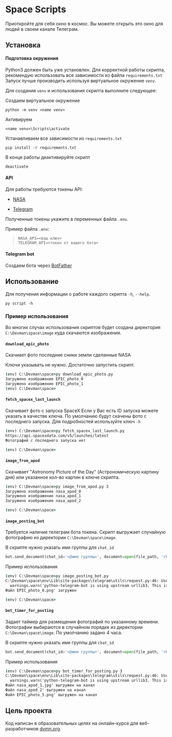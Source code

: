 # Space Scripts #
Приоткройте для себя окно в космос.
Вы можете открыть это окно для людей в своем канале Телеграм.


## Установка ##

#### Подготовка окружения

Python3 должен быть уже установлен.
Для корректной работы скрипта, рекомендую использовать все зависимости из файла `requirements.txt`
Запуск лучше производить используя виртуальное окружение `venv`.

Для создания `venv` и использования скрипта выполните следующее:


Создаем виртуальное окружение
```
python -m venv <name venv>
```

Активируем
```
<name venv>\Scripts\activate
```

Устанавливаем все зависимости из `requirements.txt`
```
pip install -r requirements.txt
```
В конце работы деактивируйте скрипт
```
deactivate
```

#### API

Для работы требуются токены API:
- [NASA](https://api.nasa.gov/#:~:text=Browse%20APIs-,Generate%20API%20Key,-Required%20fields%20are)

- [Telegram](https://smmplanner.com/blog/otlozhennyj-posting-v-telegram/#02:~:text=%D0%B8%D0%BD%D1%81%D1%82%D1%80%D1%83%D0%BC%D0%B5%D0%BD%D1%82%D1%8B%2C%20%D0%BF%D1%80%D0%BE%D0%B4%D0%B0%D0%B6%D0%B8%C2%BB.-,%D0%A1%D0%BE%D0%B7%D0%B4%D0%B0%D0%B5%D0%BC%20%D0%B1%D0%BE%D1%82%D0%B0,-%D0%A1%D0%BB%D0%B5%D0%B4%D1%83%D1%8E%D1%89%D0%B8%D0%B9%20%D1%88%D0%B0%D0%B3%20%E2%80%94%20%D1%81%D0%BE%D0%B7%D0%B4%D0%B0%D0%BD%D0%B8%D0%B5)

Полученные токены укажите в переменных файла `.env`.

Пример файла `.env`:
>```
>NASA_API=<ваш ключ>
>TELEGRAM_API=<токен от вашего бота>
>```

#### Telegram bot

Создаем бота через [BotFather](https://way23.ru/%D1%80%D0%B5%D0%B3%D0%B8%D1%81%D1%82%D1%80%D0%B0%D1%86%D0%B8%D1%8F-%D0%B1%D0%BE%D1%82%D0%B0-%D0%B2-telegram.html)


## Использование ##

Для получения информации о работе каждого скрипта `-h`, `--help`.
```
py script -h
```


### Пример использования ###
Во многих случах использования скриптов будет создана директория `C:\Devman\space\image` куда скачаются изображения.

#### `download_epic_photo`
Скачиает фото последние сники земли сделанные NASA

Ключи указывать не нужно. Достаточно запустить скрипт.


```cmd
(env) C:\Devman\space>py download_epic_photo.py
Загружено изображение EPIC_photo_0
Загружено изображение EPIC_photo_1
(env) C:\Devman\space>
```

#### `fetch_spacex_last_launch`
Скачивает фото с запуска SpaceX
Если у Вас есть ID запуска можете указать в качестве ключа. По умолчанию будут скачены фото с последнего запуска. Для подробностей используйте ключ `-h`


```cmd
(env) C:\Devman\space>py fetch_spacex_last_launch.py
https://api.spacexdata.com/v5/launches/latest
Фотографий с последнего запуска нет

(env) C:\Devman\space>
```

#### `image_from_apod`
Скачивает "Astronomy Picture of the Day" (Астрономическую картину дня) или указанное кол-во картин в ключе скрипта.


```cmd
(env) C:\Devman\space>py image_from_apod.py 3
Загружено изображение nasa_apod_0
Загружено изображение nasa_apod_1
Загружено изображение nasa_apod_2

(env) C:\Devman\space>
```

#### `image_posting_bot`

Требуется наличие телеграм бота токена. Скрипт выгружает случайную фотографию из директории `C:\Devman\space\image`.


В скрипте нужно указать имя группы для `chat_id`
```python
bot.send_document(chat_id='<@имя группы>', document=open(file_path, 'rb'))
```

Пример использования
```cmd
(env) C:\Devman\space>py image_posting_bot.py
C:\Devman\space\env\Lib\site-packages\telegram\utils\request.py:46: UserWarning: python-telegram-bot is using upstream urllib3. This is allowed but not supported by python-telegram-bot maintainers.
  warnings.warn('python-telegram-bot is using upstream urllib3. This is allowed but not '
Файл EPIC_photo_8.png' загружен

(env) C:\Devman\space>
```

#### `bot_timer_for_posting`

Задает таймер для размещения фотографий по указанному времени. Фотографии выбираются в случайном порядке из директории `C:\Devman\space\image`. По умолчанию задано 4 часа.


В скрипте нужно указать имя группы для `chat_id`

```python
bot.send_document(chat_id='<@имя группы>', document=open(file_path, 'rb'))
```

Пример использования
```cmd
(env) C:\Devman\space>py bot_timer_for_posting.py 3
C:\Devman\space\env\Lib\site-packages\telegram\utils\request.py:46: UserWarning: python-telegram-bot is using upstream urllib3. This is allowed but not supported by python-telegram-bot maintainers.
  warnings.warn('python-telegram-bot is using upstream urllib3. This is allowed but not '
Файл nasa_apod_1.jpg' выгружен на канал
Файл nasa_apod_2' выгружен на канал
Файл EPIC_photo_5.png' выгружен на канал
```


## Цель проекта
Код написан в образовательных целях на онлайн-курсе для веб-разработчиков [dvmn.org](https://dvmn.org/).